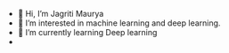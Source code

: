 - 👋 Hi, I’m Jagriti Maurya
- 👀 I’m interested in machine learning and deep learning.
- 🌱 I’m currently learning Deep learning
- 

<!---
Jagritimaurya82/Jagritimaurya82 is a ✨ special ✨ repository because its `README.md` (this file) appears on your GitHub profile.
You can click the Preview link to take a look at your changes.
--->

